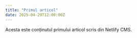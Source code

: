 ```yaml
---
title: "Primul articol"
date: 2025-04-29T12:00:00Z
---
```


Acesta este conținutul primului articol scris din Netlify CMS.
